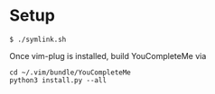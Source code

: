 # Setup

`$ ./symlink.sh`

Once vim-plug is installed, build YouCompleteMe via

```
cd ~/.vim/bundle/YouCompleteMe
python3 install.py --all

```
